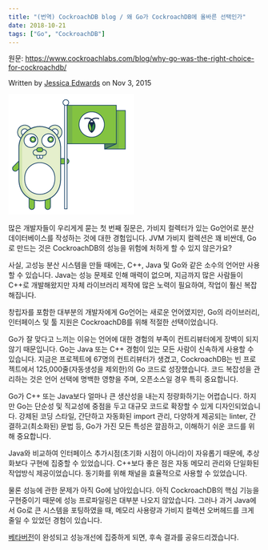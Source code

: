```yaml
---
title: "(번역) CockroachDB blog / 왜 Go가 CockroachDB에 올바른 선택인가"
date: 2018-10-21
tags: ["Go", "CockroachDB"]
---
```


원문: https://www.cockroachlabs.com/blog/why-go-was-the-right-choice-for-cockroachdb/

Written by [Jessica Edwards](https://www.cockroachlabs.com/author/jessica-edwards/) on Nov 3, 2015

![](/post/2018-10-21-why-go-was-the-right-choice-for-cockroachdb/cockroach_gopher_flag_sticker.png)

<!--more-->

많은 개발자들이 우리게게 묻는 첫 번째 질문은, 가비지 컬렉터가 있는 Go언어로 분산 데이터베이스를 작성하는 것에 대한 경험입니다. JVM 가비지 컬렉션은 꽤 비싼데, Go로 만드는 것은 CockroachDB의 성능을 위험에 처하게 할 수 있지 않은가요?

사실, 고성능 분산 시스템을 만들 때에는, C++, Java 및 Go와 같은 소수의 언어만 사용할 수 있습니다. Java는 성능 문제로 인해 매력이 없으며, 지금까지 많은 사람들이 C++로 개발해왔지만 자체 라이브러리 제작에 많은 노력이 필요하여, 작업이 훨신 복잡해집니다.

창립자를 포함한 대부분의 개발자에게 Go언어는 새로운 언어였지만, Go의 라이브러리, 인터페이스 및 툴 지원은 CockroachDB를 위해 적절한 선택이었습니다.

Go가 잘 맞다고 느끼는 이유는 언어에 대한 경험의 부족이 컨트리뷰터에게 장벽이 되지 않기 때문입니다. Go는 Java 또는 C++ 경험이 있는 모든 사람이 신속하게 사용할 수 있습니다. 지금은 프로젝트에 67명의 컨트리뷰터가 생겼고, CockroachDB는 빈 프로젝트에서 125,000줄(자동생성을 제외한)의 Go 코드로 성장했습니다. 코드 복잡성을 관리하는 것은 언어 선택에 명백한 영향을 주며, 오픈소스일 경우 특히 중요합니다.

Go가 C++ 또는 Java보다 얼마나 큰 생산성을 내는지 정량화하기는 어렵습니다. 하지만 Go는 단순성 및 직교성에 중점을 두고 대규모 코드로 확장할 수 있게 디자인되었습니다. 강제된 코딩 스타일, 간단하고 자동화된 import 관리, 다양하게 제공되는 linter, 간결하고(최소화된) 문법 등, Go가 가진 모든 특성은 깔끔하고, 이해하기 쉬운 코드를 위해 중요합니다.

Java와 비교하여 인터페이스 추가시점(초기화 시점이 아니라)이 자유롭기 때문에, 추상화보다 구현에 집중할 수 있었습니다. C++보다 좋은 점은 자동 메모리 관리와 단일화된 작업방식 제공이었습니다. 동기화를 위해 채널을 효율적으로 사용할 수 있었습니다.

물론 성능에 관한 문제가 아직 Go에 남아있습니다. 아직 CockroachDB의 핵심 기능을 구현중이기 때문에 성능 프로파일링은 대부분 나오지 않았습니다. 그러나 과거 Java에서 Go로 큰 시스템을 포팅하였을 때, 메모리 사용량과 가비지 컬렉션 오버헤드를 크게 줄일 수 있었던 경험이 있습니다.

[베타버전](https://github.com/cockroachdb/cockroach/issues/2132)이 완성되고 성능개선에 집중하게 되면, 후속 결과를 공유드리겠습니다.
